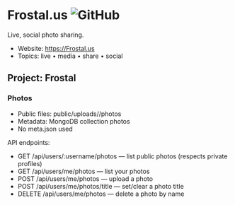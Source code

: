 # Frostal.us ![GitHub](https://img.shields.io/badge/GitHub-xeoxaz-blue?logo=github&logoColor=white)

Live, social photo sharing.

- Website: https://Frostal.us
- Topics: live • media • share • social

## Project: Frostal

### Photos
- Public files: public/uploads/<username>/photos
- Metadata: MongoDB collection photos
- No meta.json used

API endpoints:
- GET /api/users/:username/photos — list public photos (respects private profiles)
- GET /api/users/me/photos — list your photos
- POST /api/users/me/photos — upload a photo
- POST /api/users/me/photos/title — set/clear a photo title
- DELETE /api/users/me/photos — delete a photo by name
